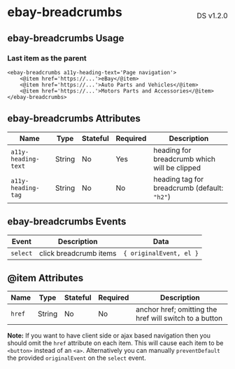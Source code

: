 <h1 style="display: flex; justify-content: space-between; align-items: center;">
    <span>
        ebay-breadcrumbs
    </span>
    <span style="font-weight: normal; font-size: medium; margin-bottom: -15px;">
        DS v1.2.0
    </span>
</h1>

## ebay-breadcrumbs Usage

### Last item as the parent

```marko
<ebay-breadcrumbs a11y-heading-text='Page navigation'>
    <@item href='https://...'>eBay</@item>
    <@item href='https://...'>Auto Parts and Vehicles</@item>
    <@item href='https://...'>Motors Parts and Accessories</@item>
</ebay-breadcrumbs>
```

## ebay-breadcrumbs Attributes

| Name                | Type   | Stateful | Required | Description                                  |
| ------------------- | ------ | -------- | -------- | -------------------------------------------- |
| `a11y-heading-text` | String | No       | Yes      | heading for breadcrumb which will be clipped |
| `a11y-heading-tag`  | String | No       | No       | heading tag for breadcrumb (default: `"h2"`) |

## ebay-breadcrumbs Events

| Event    | Description            | Data                    |
| -------- | ---------------------- | ----------------------- |
| `select` | click breadcrumb items | `{ originalEvent, el }` |

## @item Attributes

| Name   | Type   | Stateful | Required | Description                                            |
| ------ | ------ | -------- | -------- | ------------------------------------------------------ |
| `href` | String | No       | No       | anchor href; omitting the href will switch to a button |

**Note:** If you want to have client side or ajax based navigation then you should omit the `href` attribute on each item. This will cause each item to be `<button>` instead of an `<a>`. Alternatively you can manually `preventDefault` the provided `originalEvent` on the `select` event.
